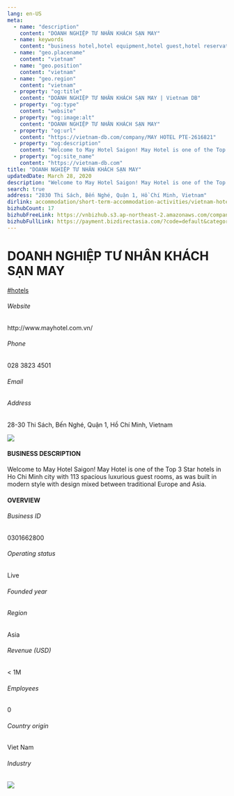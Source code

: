 ```yaml
---
lang: en-US
meta:
  - name: "description"
    content: "DOANH NGHIỆP TƯ NHÂN KHÁCH SẠN MAY"
  - name: keywords
    content: "business hotel,hotel equipment,hotel guest,hotel reservation,hotels,leisure hotel,membership,on site,resort,resort hotels,tourism,travelers,vacation,vacation,vacation,vietnam-hotel-guest-companies"
  - name: "geo.placename"
    content: "vietnam"
  - name: "geo.position"
    content: "vietnam"
  - name: "geo.region"
    content: "vietnam"
  - property: "og:title"
    content: "DOANH NGHIỆP TƯ NHÂN KHÁCH SẠN MAY | Vietnam DB"
  - property: "og:type"
    content: "website"
  - property: "og:image:alt"
    content: "DOANH NGHIỆP TƯ NHÂN KHÁCH SẠN MAY"
  - property: "og:url"
    content: "https://vietnam-db.com/company/MAY HOTEL PTE-2616821"
  - property: "og:description"
    content: "Welcome to May Hotel Saigon! May Hotel is one of the Top 3 Star hotels in Ho Chi Minh city with 113 spacious luxurious guest rooms, as was  built in modern style with design mixed between traditional Europe and Asia."
  - property: "og:site_name"
    content: "https://vietnam-db.com"
title: "DOANH NGHIỆP TƯ NHÂN KHÁCH SẠN MAY"
updatedDate: March 28, 2020
description: "Welcome to May Hotel Saigon! May Hotel is one of the Top 3 Star hotels in Ho Chi Minh city with 113 spacious luxurious guest rooms, as was  built in modern style with design mixed between traditional Europe and Asia."
search: true
address: "2830 Thi Sách, Bến Nghé, Quận 1, Hồ Chí Minh, Vietnam"
dirlink: accommodation/short-term-accommodation-activities/vietnam-hotel-guest-companies
bizhubCount: 17
bizhubFreeLink: https://vnbizhub.s3.ap-northeast-2.amazonaws.com/companies/vietnam-hotel-guest-companies_preview.xlsx
bizhubFullLink: https://payment.bizdirectasia.com/?code=default&category=bizhub&item=vietnam-hotel-guest-companies&redirect=https://vietnam-db.com
---
```



<div class="bd-item">
    <div class="item-content">
        <div class="detail-title-wrap">
            <h1 class="detail-title">
                DOANH NGHIỆP TƯ NHÂN KHÁCH SẠN MAY
            </h1>
        </div>
		<div class="detail-tagslist"><a href="/accommodation/short-term-accommodation-activities/tags/hotels" class="detail-tagitem">#hotels</a></div>
        <h6 class="bd-label">Website</h6>
        <p>http://www.mayhotel.com.vn/</p>
		<h6 class="bd-label">Phone</h6>
        <p>028 3823 4501</p>
        <h6 class="bd-label">Email</h6>
        <p><a class="textColorPrimary" href="#"></a></p>
        <h6 class="bd-label">Address</h6>
        <p>28-30 Thi Sách, Bến Nghé, Quận 1, Hồ Chí Minh, Vietnam</p>
    </div>
</div>

<div class="banner-wrap text-center"><a href="" class="banner-link"><img src="/assets/vndb.com/BannerAds2.jpg" class="banner-img"></a></div>

<div class="bd-item">
    <div class="item-content">
        <h4 class="textColorPrimary item-title">BUSINESS DESCRIPTION</h4>
        <p>Welcome to May Hotel Saigon! May Hotel is one of the Top 3 Star hotels in Ho Chi Minh city with 113 spacious luxurious guest rooms, as was  built in modern style with design mixed between traditional Europe and Asia.</p>
    </div>
</div>

<div class="bd-item">
    <div class="item-content">
        <h4 class="textColorPrimary item-title">OVERVIEW</h4>
        <div class="item-info">
            <h6 class="bd-label">Business ID</h6>
            <p>0301662800</p>
        </div>
        <div class="item-info">
            <h6 class="bd-label">Operating status</h6>
            <p>Live<small class="bd-status_dot live"></small></p>
        </div>
        <div class="item-info">
            <h6 class="bd-label">Founded year</h6>
            <p></p>
        </div>
        <div class="item-info">
            <h6 class="bd-label">Region</h6>
            <p>Asia</p>
        </div>
        <div class="item-info">
            <h6 class="bd-label">Revenue (USD)</h6>
            <p>&lt; 1M</p>
        </div>
        <div class="item-info">
            <h6 class="bd-label">Employees</h6>
            <p>0</p>
        </div>
        <div class="item-info">
            <h6 class="bd-label">Country origin</h6>
            <p>Viet Nam</p>
        </div>
        <div class="item-info">
            <h6 class="bd-label">Industry</h6>
            <p></p>
        </div>
    </div>
</div>

<div class="banner-wrap text-center"><a href="" class="banner-link"><img src="/assets/vndb.com/BannerAd_04_728x90.jpg" class="banner-img"></a></div>

<CustomPopup popupTitle="ENTER EMAIL TO DOWNLOAD" popupSubTitle="The companies data will be sent to your inbox. Please enter your email." :free="this.$frontmatter.bizhubFreeLink" :paid="this.$frontmatter.bizhubFullLink" :count="this.$frontmatter.bizhubCount"/>

